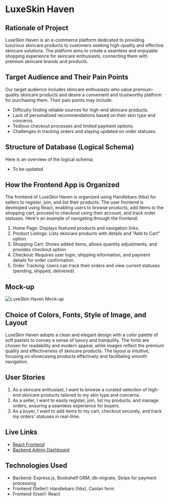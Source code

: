 # LuxeSkin Haven

## Rationale of Project
LuxeSkin Haven is an e-commerce platform dedicated to providing luxurious skincare products to customers seeking high-quality and effective skincare solutions. The platform aims to create a seamless and enjoyable shopping experience for skincare enthusiasts, connecting them with premium skincare brands and products.

## Target Audience and Their Pain Points
Our target audience includes skincare enthusiasts who value premium-quality skincare products and desire a convenient and trustworthy platform for purchasing them. Their pain points may include:
- Difficulty finding reliable sources for high-end skincare products.
- Lack of personalized recommendations based on their skin type and concerns.
- Tedious checkout processes and limited payment options.
- Challenges in tracking orders and staying updated on order statuses.

## Structure of Database (Logical Schema)
Here is an overview of the logical schema:
- To be updated

## How the Frontend App is Organized
The frontend of LuxeSkin Haven is organized using Handlebars (hbs) for sellers to register, join, and list their products. The user frontend is developed using React, enabling users to browse products, add items to the shopping cart, proceed to checkout using their account, and track order statuses. Here's an example of navigating through the frontend:
1. Home Page: Displays featured products and navigation links.
2. Product Listings: Lists skincare products with details and "Add to Cart" option.
3. Shopping Cart: Shows added items, allows quantity adjustments, and provides checkout option.
4. Checkout: Requires user login, shipping information, and payment details for order confirmation.
5. Order Tracking: Users can track their orders and view current statuses (pending, shipped, delivered).

## Mock-up
![LuxeSkin Haven Mock-up](link-to-your-mockup-image)

## Choice of Colors, Fonts, Style of Image, and Layout
LuxeSkin Haven adopts a clean and elegant design with a color palette of soft pastels to convey a sense of luxury and tranquility. The fonts are chosen for readability and modern appeal, while images reflect the premium quality and effectiveness of skincare products. The layout is intuitive, focusing on showcasing products effectively and facilitating smooth navigation.

## User Stories
1. As a skincare enthusiast, I want to browse a curated selection of high-end skincare products tailored to my skin type and concerns.
2. As a seller, I want to easily register, join, list my products, and manage orders, ensuring a seamless experience for buyers.
3. As a buyer, I want to add items to my cart, checkout securely, and track my orders' statuses in real-time.

## Live Links
- [React Frontend](link-to-react-frontend)
- [Backend Admin Dashboard](link-to-backend-admin)

## Technologies Used
- Backend: Express.js, Bookshelf ORM, db-migrate, Stripe for payment processing
- Frontend (Seller): Handlebars (hbs), Caolan form
- Frontend (User): React